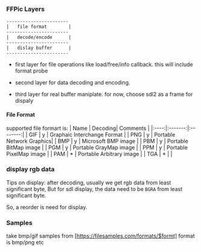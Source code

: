 

### FFPic Layers

	-----------------------
	|   file format        |
	-----------------------
	|   decode/encode      |
	-----------------------
	|   dislay buffer      |
	-----------------------

- first layer for file operations like load/free/info callback.
this will include format probe 

- second layer for data decoding and encoding.

- third layer for real buffer maniplate. for now, choose sdl2 as a frame for dispaly

#### File Format
supported file formart is:
| Name | Decoding| Comments |
|:----:|:-------:|:--------:|
| GIF | y | Graphaic Interchange Format |
| PNG | y | Portable Network Graphics|
| BMP |	y |	Microsoft BMP image |
| PBM | y | Portable BitMap image |
| PGM | y | Portable GrayMap image |
| PPM | y | Portable PixelMap image |
| PAM | * | Portable Arbitrary image |
| TGA | * | |

### display rgb data
Tips on display:
after decoding, usually we get rgb data from least significant byte, But
for sdl display, the data need to be  ```BGRA``` from least significant byte.

So, a reorder is need for display.

### Samples

take bmp/gif samples from [https://filesamples.com/formats/$formt] format is bmp/png etc
